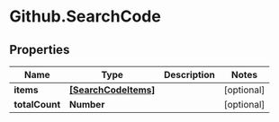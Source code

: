 # Github.SearchCode

## Properties

Name | Type | Description | Notes
------------ | ------------- | ------------- | -------------
**items** | [**[SearchCodeItems]**](SearchCodeItems.md) |  | [optional] 
**totalCount** | **Number** |  | [optional] 



